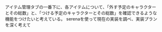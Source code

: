 アイテム管理タブの一番下に、各アイテムについて、「外す予定のキャラクターとその総数」と、「つける予定のキャラクターとその総数」を確認できるような機能をつけたいと考えている。
serenaを使って現在の実装を調べ、実装プランを深く考えて